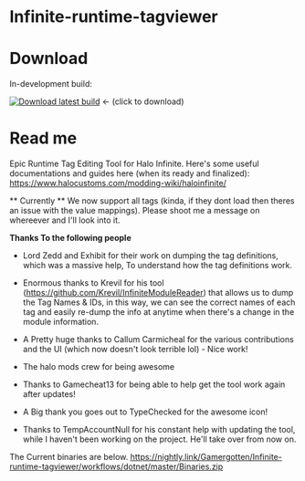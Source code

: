 # Infinite-runtime-tagviewer

# Download

In-development build:

[![Download latest build](https://github.com/Gamergotten/Infinite-runtime-tagviewer/actions/workflows/dotnet.yml/badge.svg)](https://nightly.link/Gamergotten/Infinite-runtime-tagviewer/workflows/dotnet/master/Binaries.zip) <- (click to download)


# Read me

Epic Runtime Tag Editing Tool for Halo Infinite. 
Here's some useful documentations and guides here (when its ready and finalized): https://www.halocustoms.com/modding-wiki/haloinfinite/


** Currently **
We now support all tags (kinda, if they dont load then theres an issue with the value mappings). Please shoot me a message on whereever and I'll look into it.

**Thanks To the following people**
- Lord Zedd and Exhibit for their work on dumping the tag definitions, which was a massive help, To understand how the tag definitions work.

- Enormous thanks to Krevil for his tool (https://github.com/Krevil/InfiniteModuleReader) that allows us to dump the Tag Names & IDs, in this way, we can see the correct names of each tag and easily re-dump the info at anytime when there's a change in the module information.

- A Pretty huge thanks to Callum Carmicheal for the various contributions and the UI (which now doesn't look terrible lol) - Nice work! 

- The halo mods crew for being awesome

- Thanks to Gamecheat13 for being able to help get the tool work again after updates!

- A Big thank you goes out to TypeChecked for the awesome icon!

- Thanks to TempAccountNull for his constant help with updating the tool, while I haven't been working on the project. He'll take over from now on.

The Current binaries are below.
https://nightly.link/Gamergotten/Infinite-runtime-tagviewer/workflows/dotnet/master/Binaries.zip
